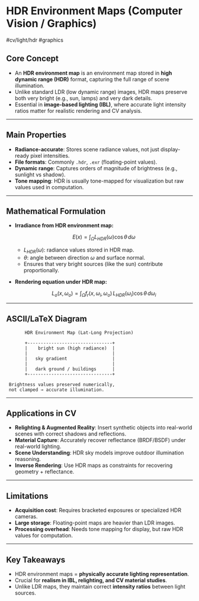 # HDR Environment Maps (Computer Vision / Graphics)
 #cv/light/hdr #graphics

## Core Concept
- An **HDR environment map** is an environment map stored in **high dynamic range (HDR)** format, capturing the full range of scene illumination.  
- Unlike standard LDR (low dynamic range) images, HDR maps preserve both very bright (e.g., sun, lamps) and very dark details.  
- Essential in **image-based lighting (IBL)**, where accurate light intensity ratios matter for realistic rendering and CV analysis.  

---

## Main Properties
- **Radiance-accurate**: Stores scene radiance values, not just display-ready pixel intensities.  
- **File formats**: Commonly `.hdr`, `.exr` (floating-point values).  
- **Dynamic range**: Captures orders of magnitude of brightness (e.g., sunlight vs shadow).  
- **Tone mapping**: HDR is usually tone-mapped for visualization but raw values used in computation.  

---

## Mathematical Formulation
- **Irradiance from HDR environment map:**

  $$
  E(x) = \int_{\Omega} L_{HDR}(\omega) \cos\theta \, d\omega
  $$

  - $L_{HDR}(\omega)$: radiance values stored in HDR map.  
  - $\theta$: angle between direction $\omega$ and surface normal.  
  - Ensures that very bright sources (like the sun) contribute proportionally.  

- **Rendering equation under HDR map:**

  $$
  L_o(x, \omega_o) = \int_{\Omega} f_r(x, \omega_i, \omega_o) \, L_{HDR}(\omega_i) \cos\theta \, d\omega_i
  $$

---

## ASCII/LaTeX Diagram

```
       HDR Environment Map (Lat-Long Projection)

       +--------------------------------+
       |    bright sun (high radiance)  |
       |                                |
       |   sky gradient                 |
       |                                |
       |   dark ground / buildings      |
       +--------------------------------+

 Brightness values preserved numerically,
 not clamped → accurate illumination.
```

---

## Applications in CV
- **Relighting & Augmented Reality**: Insert synthetic objects into real-world scenes with correct shadows and reflections.  
- **Material Capture**: Accurately recover reflectance (BRDF/BSDF) under real-world lighting.  
- **Scene Understanding**: HDR sky models improve outdoor illumination reasoning.  
- **Inverse Rendering**: Use HDR maps as constraints for recovering geometry + reflectance.  

---

## Limitations
- **Acquisition cost**: Requires bracketed exposures or specialized HDR cameras.  
- **Large storage**: Floating-point maps are heavier than LDR images.  
- **Processing overhead**: Needs tone mapping for display, but raw HDR values for computation.  

---

## Key Takeaways
- HDR environment maps = **physically accurate lighting representation**.  
- Crucial for **realism in IBL, relighting, and CV material studies**.  
- Unlike LDR maps, they maintain correct **intensity ratios** between light sources.  

